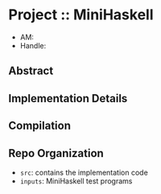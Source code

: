 # Project :: MiniHaskell
- AM:
- Handle:

## Abstract

## Implementation Details

## Compilation

## Repo Organization
- `src`: contains the implementation code
- `inputs`: MiniHaskell test programs